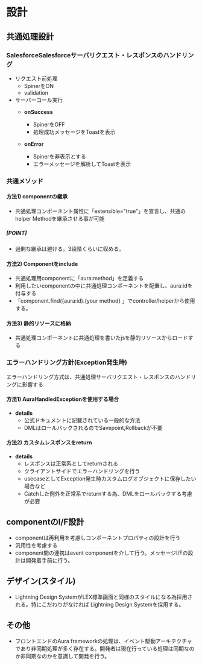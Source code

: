# 設計  

## 共通処理設計
### SalesforceSalesforceサーバリクエスト・レスポンスのハンドリング
 * リクエスト前処理
   * SpinerをON
   * validation
 * サーバーコール実行
     * **onSuccess**
        * SpinerをOFF
        * 処理成功メッセージをToastを表示

     * **onError**
        * Spinerを非表示とする
        * エラーメッセージを解析してToastを表示  
 
### 共通メソッド
#### 方法1) componentの継承
-  共通処理コンポーネント属性に「extensible="true"」を宣言し、共通のhelper Methodを継承させる事が可能

##### [POINT]
- 過剰な継承は避ける。3段階くらいに収める。

#### 方法2) Componentをinclude
* 共通処理用componentに「aura:method」を定義する
* 利用したいcomponentの中に共通処理コンポーネントを配置し、aura:idを付与する
* 「component.find({aura:id).{your method} 」でcontroller/helperから使用する。

#### 方法3) 静的リソースに格納
-  共通処理コンポーネントに共通処理を書いたjsを静的リソースからロードする

### エラーハンドリング方針(Exception発生時)
エラーハンドリング方式は、共通処理サーバリクエスト・レスポンスのハンドリングに影響する

#### 方法1)  AuraHandledExceptionを使用する場合 
* **details**
  * 公式ドキュメントに記載されている一般的な方法
  * DMLはロールバックされるのでSavepoint,Rollbackが不要


#### 方法2) カスタムレスポンスをreturn
* **details**
  * レスポンスは正常系としてreturnされる
  * クライアントサイドでエラーハンドリングを行う
  * usecaseとしてException発生時カスタムログオブジェクトに保存したい場合など
  * Catchした例外を正常系でreturnする為、DMLをロールバックする考慮が必要
  
## componentのI/F設計
* componentは再利用を考慮しコンポーネントプロパティの設計を行う
* 汎用性を考慮する
* component間の連携はevent componentを介して行う。メッセージI/Fの設計は開発着手前に行う。

## デザイン(スタイル) 
* Lightning Design SystemがLEX標準画面と同様のスタイルになる為採用される。特にこだわりがなければ Lightning Design Systemを採用する。

## その他
* フロントエンドのAura frameworkの処理は、イベント駆動アーキテクチャであり非同期処理が多く存在する。開発者は現在行っている処理は同期なのか非同期なのかを意識して開発を行う。
